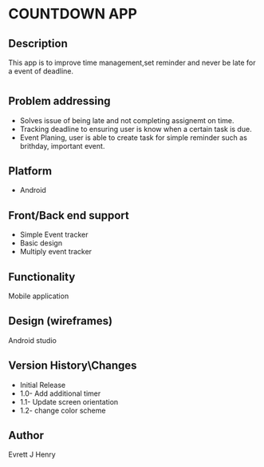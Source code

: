 # COUNTDOWN APP
## Description
This app is to improve time management,set reminder and never be late for a event of deadline.
#
## Problem addressing
* Solves issue of being late and not completing assignemt on time.
* Tracking deadline to ensuring user is know when a certain task is due.
* Event Planing, user is able to create task for simple reminder such as brithday, important event.
## Platform
* Android
## Front/Back end support
* Simple Event tracker
* Basic design
* Multiply event tracker
## Functionality
Mobile application
## Design (wireframes)
Android studio
## Version History\Changes
* Initial Release
* 1.0- Add additional timer
* 1.1- Update screen orientation 
* 1.2- change color scheme
## Author 
Evrett J Henry
